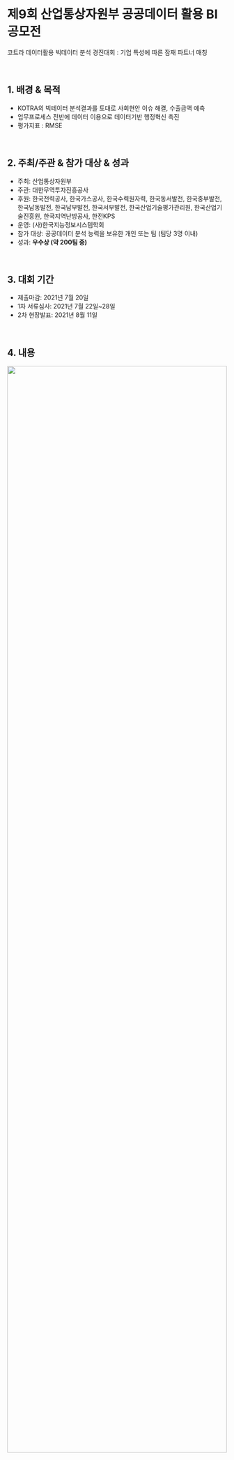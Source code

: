 # **제9회 산업통상자원부 공공데이터 활용 BI 공모전**
코트라 데이터활용 빅데이터 분석 경진대회 : 기업 특성에 따른 잠재 파트너 매칭

<br/>

## 1. 배경 & 목적

- KOTRA의 빅테이터 분석결과를 토대로 사회현안 이슈 해결, 수출금액 예측
- 업무프로세스 전반에 데이터 이용으로 데이터기반 행정혁신 촉진
- 평가지표 : RMSE

<br/>

## 2. 주최/주관 & 참가 대상 & 성과

- 주최: 산업통상자원부
- 주관: 대한무역투자진흥공사
- 후원: 한국전력공사, 한국가스공사, 한국수력원자력, 한국동서발전, 한국중부발전, 한국남동발전, 한국남부발전, 한국서부발전, 한국산업기술평가관리원, 한국산업기술진흥원, 한국지역난방공사, 한전KPS
- 운영: (사)한국지능정보시스템학회
- 참가 대상: 공공데이터 분석 능력을 보유한 개인 또는 팀 (팀당 3명 이내)
- 성과: **우수상 (약 200팀 중)**

<br/>

## 3. 대회 기간

- 제출마감: 2021년 7월 20일
- 1차 서류심사: 2021년 7월 22일~28일
- 2차 현장발표: 2021년 8월 11일

<br/>

## 4. 내용

<img src='https://user-images.githubusercontent.com/75362328/212464638-74181530-3ec6-4280-9a1a-4868450036bb.png' width='100%' height='80%'>

&nbsp;&nbsp;&nbsp;&nbsp; KOTRA 수입 예측분석 데이터를 이용하여 ‘**2019년도에 특정국가가 특정 품목을 한국에서 얼마큼 수입할지 예측**’하고자 한다. 특정국가가 해당 품목을 한국에서 얼마큼 수입할지는 한 가지 요소로 결정되지 않으므로, 데이터 탐색 및 시각화를 통해 선정된 큰 관점인 **'나라', '대륙', '품목', '10대 품목'** 에 따라 분석을 진행하였다. 

&nbsp;&nbsp;&nbsp;&nbsp; 먼저 정보력을 위해서 기본 17년 데이터뿐만 아니라 12년도까지 10가지 종류의 데이터를 권장된 사이트(Comtrade, DataBank)에서 추가적으로 수집하였고, 합쳐진 데이터를 바탕으로 앞서 나온 관점에 따라 피처를 생성하였다. 가장 먼저 원본 데이터를 활용해 기본 피처를 생성하였고, 이후부터 피처 생성 시 다양한 관점을 적용하였다. 

&nbsp;&nbsp;&nbsp;&nbsp; 국가별 구매 특성이 다름에 따라 **국가 관점**으로 피처에 접근하였고, 같은 이유로 국가보다 더 큰 관점인 **대륙**으로 데이터를 바라보고 피처를 생성하였다. 후에는 관점을 바꾸어 **품목 별**로 피처에 접근하였다. 품목별로 수입 특성이 다르기 때문이고, 특히 다양한 품목 중에서도 우리나라 10대 수출품에 해당하는 물품들은 더 자세히 피처를 뽑아내도록 하였다. 

&nbsp;&nbsp;&nbsp;&nbsp; 피처 생성 이후에는 그 안에서 의미 있는 데이터를 선정하고 가공하고자 다양한 전처리 방법을 거쳤다. 회귀분석에 있어서 예측력을 방해할 수 있는 **다중공선성**을 먼저 제거하고, **주성분분석, 이상치 탐색, 스케일링, 로그화**를 거쳐서 분석을 위한 피처를 만들고, 마지막으로 **피처 셀렉션** 과정을 거쳐서 그중에서도 적정한 정도의 피처를 뽑아내도록 하였다. 모델링은 기본적으로 **성능이 잘 나오는 4가지 모델(ExtraTrees, XGB, LGBM, CatBoost)을 이용**하였다. 여러 앙상블 또한 거쳤지만 결과적으로 튜닝된 단일 모델인 LGBM의 성능이 제일 뛰어나 해당 모델을 가지고 최종 서브미션을 구하였다.

<br/>

## 5. 담당 역할

- 외부 데이터 Crawling 및 전처리 & EDA
- LGBM, ExtraTree, DNN 모델 학습 및 최적화
- Stacking, Voting 및 Seed Ensemble 진행
- 품목/국가/대륙 별 사업 파트너 매칭

<br/>

## 6. Process

### ch1. Preparation

- 라이브러리
- 크롤링 데이터 합치기
- 결측치 처리

---

### ch.2 Making Features

- 기본
- 국가별
- 대륙별
- 품목이름별
- 10대 주요물품별

---

### ch.3 Preprocessing

- 다중공선성 제거
- 주성분 분석
- 이상치 탐색
- 스케일링
- 로그화
- 피쳐 설렉션

---

### ch.4 Modeling

- ExtraTrees, XGB, LGBM, CatBoost
- 단일 모델 기본성능 확인
- 단일 모델 튜닝성능 확인 (BayesianOptimization)

---

### ch.5 Ensemble

- 모델별 상관관계
- Averaging
- Stacking
    - VotingRegressor as MetaModel
    - LGBM as MetaModel
- Seed Ensemble

<br/>

## 7. 발표 자료

[KOTRA 최종 발표자료](https://drive.google.com/file/d/1EDkXvKUp2k8tOp5DhhiGhCuS2AW9jyRu/view)  
[KOTRA 분석보고서](https://drive.google.com/file/d/1YaerP9CdZEshwCFb7PUbA5G7QbBqSz0s/view)

<br/>

## 8. 증빙자료

[KOTRA 홈페이지](https://datacontest.kr/board/view/97533073/3458)

<img src='https://user-images.githubusercontent.com/75362328/212464637-8c7fbbeb-cc10-421d-8c59-5c021262a872.jpg' width='60%' height='40%'>
<img src='https://user-images.githubusercontent.com/75362328/212464635-51445fa6-229b-46c6-b569-4faa13593353.jpg' width='60%' height='40%'>
